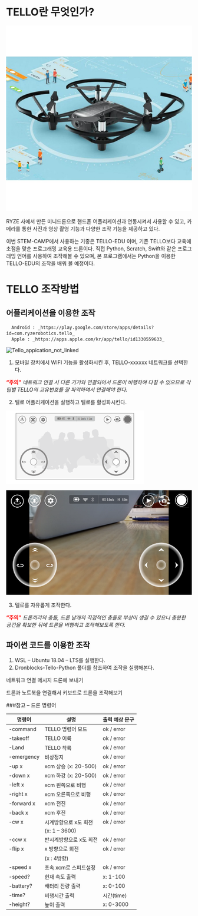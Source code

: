 # TELLO란 무엇인가?

![tello_edu_drone](img/tello-edu-drone.jpg)

RYZE 사에서 만든 미니드론으로 핸드폰 어플리케이션과 연동시켜서 사용할 수 있고, 카메라를 통한 사진과 영상 촬영 기능과 다양한 조작 기능을 제공하고 있다.

이번 STEM-CAMP에서 사용하는 기종은 TELLO-EDU 이며, 기존 TELLO보다 교육에 초점을 맞춘 프로그래밍 교육용 드론이다. 직접 Python, Scratch, Swift와 같은 프로그래밍 언어를 사용하여 조작해볼 수 있으며, 본 프로그램에서는 Python을 이용한 TELLO-EDU의 조작을 배워 볼 예정이다.


# TELLO 조작방법

## 어플리케이션을 이용한 조작

      Android : _https://play.google.com/store/apps/details?id=com.ryzerobotics.tello_
      Apple : _https://apps.apple.com/kr/app/tello/id1330559633_


![Tello_appication_not_linked](img/Tello_appication_not_linked.png)


1.	모바일 장치에서 WIFI 기능을 활성화시킨 후, TELLO-xxxxxx 네트워크를 선택한다.

  <span style="color:red">__“주의”__</span> _네트워크 연결 시 다른 기기와 연결되어서 드론이 비행하여 다칠 수 있으므로 각 팀별 TELLO의 고유번호를 잘 파악하여서 연결해야 한다._


2.  텔로 어플리케이션을 실행하고 텔로를 활성화시킨다.


![Tello_application_image](img/Tello_application_image.PNG)

![tello_application_image_real](img/tello_application_image_real.png)

3.	텔로를 자유롭게 조작한다.

  <span style="color:red">__“주의”__</span> _드론끼리의 충돌, 드론 날개의 직접적인 충돌로 부상이 생길 수 있으니 충분한 공간을 확보한 뒤에 드론을 비행하고 조작해보도록 한다._

## 파이썬 코드를 이용한 조작

1.	WSL – Ubuntu 18.04 – LTS를 실행한다.
2.	Dronblocks-Tello-Python 폴더를 참조하여 조작을 실행해본다.


네트워크 연결 메시지 드론에 보내기

드론과 노트북을 연결해서 키보드로 드론을 조작해보기

###참고 – 드론 명령어

|명령어|설명|출력 예상 문구|
|-----|----|-------------|
|-command|TELLO 명령어 모드|	ok / error|
|-takeoff|			TELLO 이륙		|ok / error|
|-Land		|	TELLO 착륙	|	ok / error|
|-emergency	|	비상정지	|	ok / error|
|-up x	|		xcm 상승 (x: 20-500)	|ok / error|
|-down x |			xcm 하강 (x: 20-500)	|ok / error|
|-left x		|	xcm 왼쪽으로 비행|	ok / error|
|-right x 	|		xcm 오른쪽으로 비행|	ok / error|
|-forward x	|	xcm 전진	|	ok / error|
|-back x		|	xcm 후진	|	ok / error|
|-cw x		|	시계방향으로 x도 회전|	ok / error|
|				|(x: 1 – 3600)| |
|-ccw x		|	반시계방향으로 x도 회전|	ok / error|
|-flip x		|	x 방향으로 회전	|	ok / error|
|			|	(x : 4방향)| |
|-speed x		|	초속 xcm로 스피드설정|	ok / error|
|-speed?		|	현재 속도 출력	|	x: 1-100|
|-battery?	|		배터리 잔량 출력|	x: 0-100|
|-time?		|	비행시간 출력	|	시간(time)|
|-height?	|		높이 출력	|	x: 0-3000|
